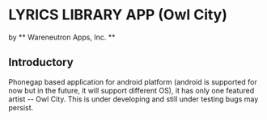 # **LYRICS LIBRARY APP** (Owl City)
by ** Wareneutron Apps, Inc. **

## Introductory ##

Phonegap based application for android platform (android is supported for now but in the future, it will support different OS), it has only one featured artist -- Owl City. This is under developing and still under testing bugs may persist.
